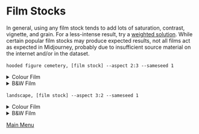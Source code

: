 # Film Stocks
In general, using any film stock tends to add lots of saturation, contrast, vignette, and grain. For a less-intense result, try a [weighted solution](/weightsnphrasing/weightsnphrasing.md). While certain popular film stocks may produce expected results, not all films act as expected in Midjourney, probably due to insufficient source material on the internet and/or in the dataset.

`hooded figure cemetery, [film stock] --aspect 2:3 --sameseed 1`

<details><summary>Colour Film</summary>
<p>

**Kodak Portra 160**
![Kodak-Portra-160](/filmstocks/images/hooded_figure_cemetery_Kodak_Portra_160.png)

**Kodak Portra 400**
![Kodak-Portra-400](/filmstocks/images/hooded_figure_cemetery_Kodak_Portra_400.png)

**Kodak Portra 800**
![Kodak-Portra-800](/filmstocks/images/hooded_figure_cemetery_Kodak_Portra_800.png)

**Kodak Ektachrome 100**
![Kodak-Ektachrome-100](/filmstocks/images/hooded_figure_cemetery_Kodak_Ektachrome_100.png)

**Kodak Ektar 100**
![Kodak-Ektar-100](/filmstocks/images/hooded_figure_cemetery_Kodak_Ektar_100.png)

**Lomo 400**
![Lomo-400](/filmstocks/images/hooded_figure_cemetery_Lomo_400.png)

**Cinestill 800T**
![Cinestill-800-T](/filmstocks/images/hooded_figure_cemetery_Cinestill_800T.png)

**Cinestill 50**
![Cinestill 50](/filmstocks/images/hooded_figure_cemetery_Cinestill_50.png)

**Agfa Vista 400**
![Agfa Vista 400](/filmstocks/images/hooded_figure_cemetery_Agfa_Vista_400.png)

**Fujichrome Velvia 50**
![Fujichrome Velvia 50](/filmstocks/images/hooded_figure_cemetery_Fujichrome_Velvia_50.png)

**Fujichrome Velvia 100**
![Fujichrome Velvia 100](/filmstocks/images/hooded_figure_cemetery_Fujichrome_Velvia_100.png)

**Fujicolor C200**
![Fujicolor C200](/filmstocks/images/hooded_figure_cemetery_Fujicolor_C200.png)

**Fujicolor Pro 400H**
![Fujicolor Pro 400H](/filmstocks/images/hooded_figure_cemetery_Fujicolor_Pro_400H.png)

**Fujicolor Superia 1600**
![Fujicolor Superia 1600](/filmstocks/images/hooded_figure_cemetery_Fujicolor_Superia_1600.png)

**Kodak ColorPlus 200**
![Kodak ColorPlus 200](/filmstocks/images/hooded_figure_cemetery_Kodak_ColorPlus_200.png)

**Kodak Gold 200**
![Kodak Gold 200](/filmstocks/images/hooded_figure_cemetery_Kodak_Gold_200.png)

**Kodak Ultramax 400**
![Kodak Ultramax 400](/filmstocks/images/hooded_figure_cemetery_Kodak_Ultramax_400.png)

**Lomo 100**
![Lomo 100](/filmstocks/images/hooded_figure_cemetery_Lomo_100.png)

**Provia 100F**
![Provia 100F](/filmstocks/images/hooded_figure_cemetery_Provia_100F.png)

**Superia 400**
![Superia 400](/filmstocks/images/hooded_figure_cemetery_Superia_400.png)

</p>
</details>

<details><summary>B&W Film</summary>
<p>

**Ilford HP5 Plus 400**
![Ilford HP5 Plus 400](/filmstocks/images/hooded_figure_cemetery_Ilford_HP5_Plus_400.png)

**Ilford Pan F Plus 50**
![Ilford Pan F Plus 50](/filmstocks/images/hooded_figure_cemetery_Ilford_Pan_F_Plus_50.png)

**Kodak T-Max 400**
![Kodak T-Max 400](/filmstocks/images/hooded_figure_cemetery_Kodak_T-Max_400.png)

**Kodak Tri-X 400**
![Kodak Tri-X 400](/filmstocks/images/hooded_figure_cemetery_Kodak_Tri-X_400.png)

**Ilford Delta 3200**
![Ilford Delta 3200](/filmstocks/images/hooded_figure_cemetery_Ilford_Delta_3200.png)

**Ilford Delta 100**
![Ilford Delta 100](/filmstocks/images/hooded_figure_cemetery_Ilford_Delta_100.png)

**Fomapan 400**
![Fomapan 400](/filmstocks/images/hooded_figure_cemetery_fomapan_400.png)

**Ilford XP2 400**
![Ilford XP2 400](/filmstocks/images/hooded_figure_cemetery_Ilford_XP2_400.png)

**Neopan Acros 100**
![Neopan Acros 100](/filmstocks/images/hooded_figure_cemetery_Neopan_Acros_100.png)

</p>
</details>

`landscape, [film stock] --aspect 3:2 --sameseed 1`

<details><summary>Colour Film</summary>
<p>

**Kodak Portra 160**
![Kodak Portra 160](/filmstocks/images/landscape_Kodak_Portra_160.png)

**Kodak Portra 400**
![Kodak Portra 400](/filmstocks/images/landscape_Kodak_Portra_400.png)

**Kodak Portra 800**
![Kodak Portra 800](/filmstocks/images/landscape_Kodak_Portra_800.png)

**Kodak Ektachrome 100**
![Kodak Ektachrome 100](/filmstocks/images/landscape_Kodak_Ektachrome_100.png)

**Kodak Ektar 100**
![Kodak Ektar 100](/filmstocks/images/landscape_Kodak_Ektar_100.png)

**Lomo 400**
![Lomo 400](/filmstocks/images/landscape_Lomo_400.png)

**Cinestill 800T**
![Cinestill-800-T](/filmstocks/images/landscape_Cinestill_800T.png)

**Cinestill 50**
![Cinestill 50](/filmstocks/images/landscape_Cinestill_50.png)

**Agfa Vista 400**
![Agfa Vista 400](/filmstocks/images/landscape_Agfa_Vista_400.png)

**Fujichrome Velvia 50**
![Fujichrome Velvia 50](/filmstocks/images/landscape_Fujichrome_Velvia_50.png)

**Fujichrome Velvia 100**
![Fujichrome Velvia 100](/filmstocks/images/landscape_Fujichrome_Velvia_100.png)

**Fujicolor C200**
![Fujicolor C200](/filmstocks/images/landscape_Fujicolor_C200.png)

**Fujicolor Pro 400H**
![Fujicolor Pro 400H](/filmstocks/images/landscape_Fujicolor_Pro_400H.png)

**Fujicolor Superia 1600**
![Fujicolor Superia 1600](/filmstocks/images/landscape_Fujicolor_Superia_1600.png)

**Kodak ColorPlus 200**
![Kodak ColorPlus 200](/filmstocks/images/landscape_Kodak_ColorPlus_200.png)

**Kodak Gold 200**
![Kodak Gold 200](/filmstocks/images/landscape_Kodak_Gold_200.png)

**Kodak Ultramax 400**
![Kodak Ultramax 400](/filmstocks/images/landscape_Kodak_Ultramax_400.png)

**Lomo 100**
![Lomo 100](/filmstocks/images/landscape_Lomo_100.png)

**Provia 100F**
![Provia 100F](/filmstocks/images/landscape_Provia_100F.png)

**Superia 400**
![Superia 400](/filmstocks/images/landscape_Superia_400.png)

</p>
</details>

<details><summary>B&W Film</summary>
<p>

**Ilford HP5 Plus 400**
![Ilford HP5 Plus 400](/filmstocks/images/landscape_Ilford_HP5_Plus_400.png)

**Ilford Pan F Plus 50**
![Ilford Pan F Plus 50](/filmstocks/images/landscape_Ilford_Pan_F_Plus_50.png)

**Kodak T-Max 400**
![Kodak T-Max 400](/filmstocks/images/landscape_Kodak_T-Max_400.png)

**Kodak Tri-X 400**
![Kodak Tri-X 400](/filmstocks/images/landscape_Kodak_Tri-X_400.png)

**Ilford Delta 3200**
![Ilford Delta 3200](/filmstocks/images/landscape_Ilford_Delta_3200.png)

**Ilford Delta 100**
![Ilford Delta 100](/filmstocks/images/landscape_Ilford_Delta_100.png)

**Fomapan 400**
![Fomapan 400](/filmstocks/images/landscape_fomapan_400.png)

**Ilford XP2 400**
![Ilford XP2 400](/filmstocks/images/landscape_Ilford_XP2_400.png)

**Neopan Acros 100**
![Neopan Acros 100](/filmstocks/images/landscape_Neopan_Acros_100.png)

</p>
</details>

[Main Menu](https://github.com/ymgenesis/Midjourney-Photography-Resource)
